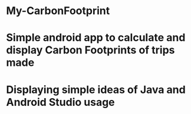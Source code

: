 # My-CarbonFootprint
# Simple android app to calculate and display Carbon Footprints of trips made 
# Displaying simple ideas of Java and Android Studio usage
